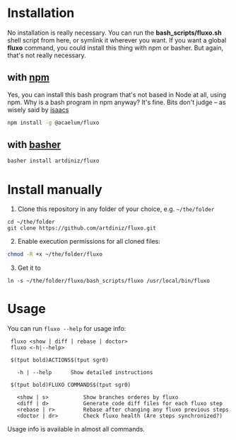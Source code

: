 # Installation

No installation is really necessary. You can run the **bash_scripts/fluxo.sh** shell script from here, or symlink it wherever you want. If you want a global **fluxo** command, you could install this thing with npm or basher. But again, that's not really necessary.

## with [npm](https://www.npmjs.com/)

Yes, you can install this bash program that's not based in Node at all, using npm. Why is a bash program in npm anyway? It's fine. Bits don't judge – as wisely said by [isaacs](https://github.com/isaacs/nave/commit/d2b9b1335ea128420ba367fcea4eae2e51725e36#diff-04c6e90faac2675aa89e2176d2eec7d8R21-R22)

```bash
npm install -g @acaelum/fluxo
```

## with [basher](https://github.com/basherpm/basher)

```bash
basher install artdiniz/fluxo
```

# Install manually

  1. Clone this repository in any folder of your choice, e.g. `~/the/folder`
  ```
  cd ~/the/folder
  git clone https://github.com/artdiniz/fluxo.git
  ```
  2. Enable execution permissions for all cloned files:
    
  ```bash
  chmod -R +x ~/the/folder/fluxo
  ```

  3. Get it to

  ```
  ln -s ~/the/folder/fluxo/bash_scripts/fluxo /usr/local/bin/fluxo
  ```
  
# Usage

You can run `fluxo --help` for usage info:

 ```
  fluxo <show | diff | rebase | doctor>
  fluxo <-h|--help>

  $(tput bold)ACTIONS$(tput sgr0)

    -h | --help      Show detailed instructions

  $(tput bold)FLUXO COMMANDS$(tput sgr0)

    <show | s>           Show branches orderes by fluxo
    <diff | d>           Generate code diff files for each fluxo step
    <rebase | r>         Rebase after changing any fluxo previous steps
    <doctor | dr>        Check fluxo health (Are steps synchronized?)
 ```

Usage info is available in almost all commands.
